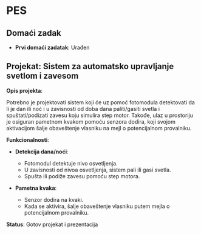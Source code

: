 # PES 

## Domaći zadak

- **Prvi domaći zadatak**: Urađen


## Projekat: Sistem za automatsko upravljanje svetlom i zavesom

**Opis projekta**:

Potrebno je projektovati sistem koji će uz pomoć fotomodula detektovati da li je dan ili noć i u zavisnosti od doba dana paliti/gasiti svetla i spuštati/podizati zavesu koju simulira step motor. Takođe, ulaz u prostoriju je osiguran pametnom kvakom pomoću senzora dodira, koji svojom aktivacijom šalje obaveštenje vlasniku na mejl o potencijalnom provalniku.

**Funkcionalnosti**:

- **Detekcija dana/noći**:
  - Fotomodul detektuje nivo osvetljenja.
  - U zavisnosti od nivoa osvetljenja, sistem pali ili gasi svetla.
  - Spušta ili podiže zavesu pomoću step motora.

- **Pametna kvaka**:
  - Senzor dodira na kvaki.
  - Kada se aktivira, šalje obaveštenje vlasniku putem mejla o potencijalnom provalniku.

**Status**: Gotov projekat i prezentacija